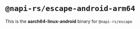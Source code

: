 # `@napi-rs/escape-android-arm64`

This is the **aarch64-linux-android** binary for `@napi-rs/escape`
